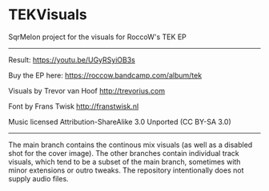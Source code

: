 # TEKVisuals

SqrMelon project for the visuals for RoccoW's TEK EP

--------------

Result: https://youtu.be/UGyRSyiOB3s

Buy the EP here: https://roccow.bandcamp.com/album/tek

Visuals by Trevor van Hoof
http://trevorius.com

Font by Frans Twisk 
http://franstwisk.nl

Music licensed Attribution-ShareAlike 3.0 Unported (CC BY-SA 3.0)

--------------

The main branch contains the continous mix visuals (as well as a disabled shot for the cover image).
The other branches contain individual track visuals, which tend to be a subset of the main branch, sometimes with minor extensions or outro tweaks.
The repository intentionally does not supply audio files.
